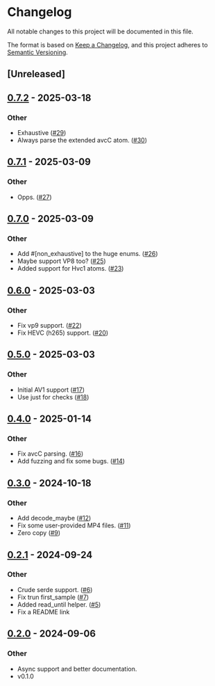 # Changelog
All notable changes to this project will be documented in this file.

The format is based on [Keep a Changelog](https://keepachangelog.com/en/1.0.0/),
and this project adheres to [Semantic Versioning](https://semver.org/spec/v2.0.0.html).

## [Unreleased]

## [0.7.2](https://github.com/kixelated/mp4-atom/compare/v0.7.1...v0.7.2) - 2025-03-18

### Other

- Exhaustive ([#29](https://github.com/kixelated/mp4-atom/pull/29))
- Always parse the extended avcC atom. ([#30](https://github.com/kixelated/mp4-atom/pull/30))

## [0.7.1](https://github.com/kixelated/mp4-atom/compare/v0.7.0...v0.7.1) - 2025-03-09

### Other

- Opps. ([#27](https://github.com/kixelated/mp4-atom/pull/27))

## [0.7.0](https://github.com/kixelated/mp4-atom/compare/v0.6.0...v0.7.0) - 2025-03-09

### Other

- Add #[non_exhaustive] to the huge enums. ([#26](https://github.com/kixelated/mp4-atom/pull/26))
- Maybe support VP8 too? ([#25](https://github.com/kixelated/mp4-atom/pull/25))
- Added support for Hvc1 atoms. ([#23](https://github.com/kixelated/mp4-atom/pull/23))

## [0.6.0](https://github.com/kixelated/mp4-atom/compare/v0.5.0...v0.6.0) - 2025-03-03

### Other

- Fix vp9 support. ([#22](https://github.com/kixelated/mp4-atom/pull/22))
- Fix HEVC (h265) support. ([#20](https://github.com/kixelated/mp4-atom/pull/20))

## [0.5.0](https://github.com/kixelated/mp4-atom/compare/v0.4.0...v0.5.0) - 2025-03-03

### Other

- Initial AV1 support ([#17](https://github.com/kixelated/mp4-atom/pull/17))
- Use just for checks ([#18](https://github.com/kixelated/mp4-atom/pull/18))

## [0.4.0](https://github.com/kixelated/mp4-atom/compare/v0.3.0...v0.4.0) - 2025-01-14

### Other

- Fix avcC parsing. ([#16](https://github.com/kixelated/mp4-atom/pull/16))
- Add fuzzing and fix some bugs. ([#14](https://github.com/kixelated/mp4-atom/pull/14))

## [0.3.0](https://github.com/kixelated/mp4-atom/compare/v0.2.1...v0.3.0) - 2024-10-18

### Other

- Add decode_maybe ([#12](https://github.com/kixelated/mp4-atom/pull/12))
- Fix some user-provided MP4 files. ([#11](https://github.com/kixelated/mp4-atom/pull/11))
- Zero copy ([#9](https://github.com/kixelated/mp4-atom/pull/9))

## [0.2.1](https://github.com/kixelated/mp4-atom/compare/v0.2.0...v0.2.1) - 2024-09-24

### Other

- Crude serde support. ([#6](https://github.com/kixelated/mp4-atom/pull/6))
- Fix trun first_sample ([#7](https://github.com/kixelated/mp4-atom/pull/7))
- Added read_until helper. ([#5](https://github.com/kixelated/mp4-atom/pull/5))
- Fix a README link

## [0.2.0](https://github.com/kixelated/mp4-atom/compare/v0.1.0...v0.2.0) - 2024-09-06

### Other
- Async support and better documentation.
- v0.1.0
